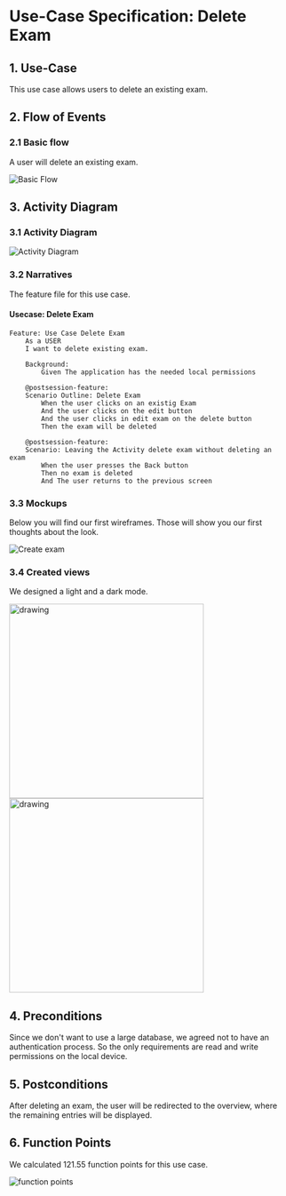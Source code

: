# Use-Case Specification: Delete Exam

## 1. Use-Case
This use case allows users to delete an existing exam.

## 2. Flow of Events
### 2.1 Basic flow
A user will delete an existing exam. 

![Basic Flow](https://github.com/nEXam-App/nEXam-doc/blob/main/diagrams/basic%20flow.jpg)

## 3. Activity Diagram
### 3.1 Activity Diagram
![Activity Diagram](https://github.com/nEXam-App/nEXam-doc/blob/596e9751f7b76e0b887cd12279af117328acb112/diagrams/activity%20diagram/nEXam-activity%20diagram%20(delete%20exam).jpg)

### 3.2 Narratives
The feature file for this use case.
#### Usecase: Delete Exam
```Gherkin
Feature: Use Case Delete Exam
    As a USER 
    I want to delete existing exam.

    Background:
        Given The application has the needed local permissions

    @postsession-feature:
    Scenario Outline: Delete Exam
        When the user clicks on an existig Exam
        And the user clicks on the edit button
        And the user clicks in edit exam on the delete button
        Then the exam will be deleted

    @postsession-feature:
    Scenario: Leaving the Activity delete exam without deleting an exam
        When the user presses the Back button 
        Then no exam is deleted
        And The user returns to the previous screen
```

### 3.3 Mockups

Below you will find our first wireframes. Those will show you our first thoughts about the look.

![Create exam](https://github.com/nEXam-App/nEXam-doc/blob/main/wireframes/create%20edit%20exam.PNG)

### 3.4 Created views

We designed a light and a dark mode.

<img src="https://github.com/nEXam-App/nEXam-doc/blob/main/wireframes/exam_DeleteMessage_dark.PNG" alt="drawing" width="350"/>
<img src="https://github.com/nEXam-App/nEXam-doc/blob/main/wireframes/exam_DeleteMessage.PNG" alt="drawing" width="350"/>

## 4. Preconditions

Since we don't want to use a large database, we agreed not to have an authentication process. So the only requirements are read and write permissions on the local device.

## 5. Postconditions
After deleting an exam, the user will be redirected to the overview, where the remaining entries will be displayed.

## 6. Function Points
We calculated 121.55 function points for this use case.

![function points](https://github.com/nEXam-App/nEXam-doc/blob/dad586efc7345a079579fe563834f81206a945d9/diagrams/FP/FPDeleteExam.PNG)
